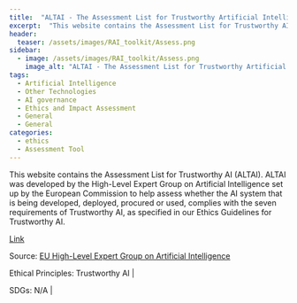 ```yaml
---
title:  "ALTAI - The Assessment List for Trustworthy Artificial Intelligence"  
excerpt:  "This website contains the Assessment List for Trustworthy AI (ALTAI). ALTAI was developed by the High-Level Expert Group on Artificial Intelligence set up by the European Commission to help assess whether the AI system that is being develop (...)"  
header:
  teaser: /assets/images/RAI_toolkit/Assess.png
sidebar:
  - image: /assets/images/RAI_toolkit/Assess.png
    image_alt: "ALTAI - The Assessment List for Trustworthy Artificial Intelligence"
tags:
  - Artificial Intelligence
  - Other Technologies
  - AI governance
  - Ethics and Impact Assessment
  - General
  - General
categories:
  - ethics
  - Assessment Tool
---
```

This website contains the Assessment List for Trustworthy AI (ALTAI). ALTAI was developed by the High-Level Expert Group on Artificial Intelligence set up by the European Commission to help assess whether the AI system that is being developed, deployed, procured or used, complies with the seven requirements of Trustworthy AI, as specified in our Ethics Guidelines for Trustworthy AI.

[Link](https://altai.insight-centre.org)

Source: [EU High-Level Expert Group on Artificial Intelligence](https://ec.europa.eu/digital-single-market/en/high-level-expert-group-artificial-intelligence)

Ethical Principles: Trustworthy AI | 

SDGs: N/A | 
